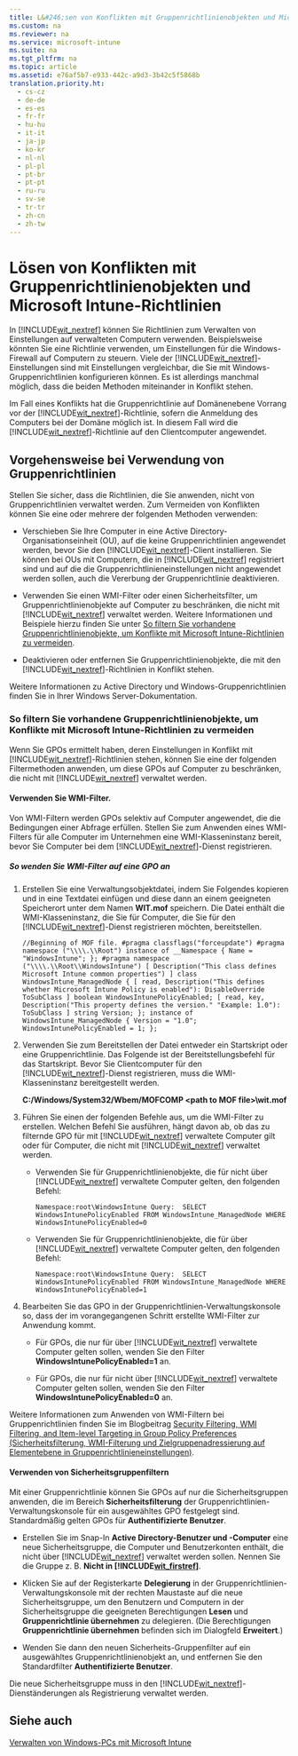 ```yaml
---
title: L&#246;sen von Konflikten mit Gruppenrichtlinienobjekten und Microsoft Intune-Richtlinien
ms.custom: na
ms.reviewer: na
ms.service: microsoft-intune
ms.suite: na
ms.tgt_pltfrm: na
ms.topic: article
ms.assetid: e76af5b7-e933-442c-a9d3-3b42c5f5868b
translation.priority.ht: 
  - cs-cz
  - de-de
  - es-es
  - fr-fr
  - hu-hu
  - it-it
  - ja-jp
  - ko-kr
  - nl-nl
  - pl-pl
  - pt-br
  - pt-pt
  - ru-ru
  - sv-se
  - tr-tr
  - zh-cn
  - zh-tw
---
```

# L&#246;sen von Konflikten mit Gruppenrichtlinienobjekten und Microsoft Intune-Richtlinien
In [!INCLUDE[wit_nextref](../Token/wit_nextref_md.md)] können Sie Richtlinien zum Verwalten von Einstellungen auf verwalteten Computern verwenden. Beispielsweise könnten Sie eine Richtlinie verwenden, um Einstellungen für die Windows-Firewall auf Computern zu steuern. Viele der [!INCLUDE[wit_nextref](../Token/wit_nextref_md.md)]-Einstellungen sind mit Einstellungen vergleichbar, die Sie mit Windows-Gruppenrichtlinien konfigurieren können. Es ist allerdings manchmal möglich, dass die beiden Methoden miteinander in Konflikt stehen.

Im Fall eines Konflikts hat die Gruppenrichtlinie auf Domänenebene Vorrang vor der [!INCLUDE[wit_nextref](../Token/wit_nextref_md.md)]-Richtlinie, sofern die Anmeldung des Computers bei der Domäne möglich ist. In diesem Fall wird die [!INCLUDE[wit_nextref](../Token/wit_nextref_md.md)]-Richtlinie auf den Clientcomputer angewendet.

## <a name="BKMK_plan"></a>Vorgehensweise bei Verwendung von Gruppenrichtlinien
Stellen Sie sicher, dass die Richtlinien, die Sie anwenden, nicht von Gruppenrichtlinien verwaltet werden. Zum Vermeiden von Konflikten können Sie eine oder mehrere der folgenden Methoden verwenden:

-   Verschieben Sie Ihre Computer in eine Active Directory-Organisationseinheit (OU), auf die keine Gruppenrichtlinien angewendet werden, bevor Sie den [!INCLUDE[wit_nextref](../Token/wit_nextref_md.md)]-Client installieren. Sie können bei OUs mit Computern, die in [!INCLUDE[wit_nextref](../Token/wit_nextref_md.md)] registriert sind und auf die die Gruppenrichtlinieneinstellungen nicht angewendet werden sollen, auch die Vererbung der Gruppenrichtlinie deaktivieren.

-   Verwenden Sie einen WMI-Filter oder einen Sicherheitsfilter, um Gruppenrichtlinienobjekte auf Computer zu beschränken, die nicht mit [!INCLUDE[wit_nextref](../Token/wit_nextref_md.md)] verwaltet werden. Weitere Informationen und Beispiele hierzu finden Sie unter [So filtern Sie vorhandene Gruppenrichtlinienobjekte, um Konflikte mit Microsoft Intune-Richtlinien zu vermeiden](../Topic/Resolve-GPO-and-Microsoft-Intune-policy-conflicts.md#BKMK_Filter).

-   Deaktivieren oder entfernen Sie Gruppenrichtlinienobjekte, die mit den [!INCLUDE[wit_nextref](../Token/wit_nextref_md.md)]-Richtlinien in Konflikt stehen.

Weitere Informationen zu Active Directory und Windows-Gruppenrichtlinien finden Sie in Ihrer Windows Server-Dokumentation.

### <a name="BKMK_Filter"></a>So filtern Sie vorhandene Gruppenrichtlinienobjekte, um Konflikte mit Microsoft Intune-Richtlinien zu vermeiden
Wenn Sie GPOs ermittelt haben, deren Einstellungen in Konflikt mit [!INCLUDE[wit_nextref](../Token/wit_nextref_md.md)]-Richtlinien stehen, können Sie eine der folgenden Filtermethoden anwenden, um diese GPOs auf Computer zu beschränken, die nicht mit [!INCLUDE[wit_nextref](../Token/wit_nextref_md.md)] verwaltet werden.

#### Verwenden Sie WMI-Filter.
Von WMI-Filtern werden GPOs selektiv auf Computer angewendet, die die Bedingungen einer Abfrage erfüllen. Stellen Sie zum Anwenden eines WMI-Filters für alle Computer im Unternehmen eine WMI-Klasseninstanz bereit, bevor Sie Computer bei dem [!INCLUDE[wit_nextref](../Token/wit_nextref_md.md)]-Dienst registrieren.

##### <a name="BKMK_filters"></a>So wenden Sie WMI-Filter auf eine GPO an

1.  Erstellen Sie eine Verwaltungsobjektdatei, indem Sie Folgendes kopieren und in eine Textdatei einfügen und diese dann an einem geeigneten Speicherort unter dem Namen **WIT.mof** speichern. Die Datei enthält die WMI-Klasseninstanz, die Sie für Computer, die Sie für den [!INCLUDE[wit_nextref](../Token/wit_nextref_md.md)]-Dienst registrieren möchten, bereitstellen.

    ```
    //Beginning of MOF file. #pragma classflags("forceupdate") #pragma namespace ("\\\\.\\Root") instance of __Namespace { Name = "WindowsIntune"; }; #pragma namespace ("\\\\.\\Root\\WindowsIntune") [ Description("This class defines Microsoft Intune common properties") ] class WindowsIntune_ManagedNode { [ read, Description("This defines whether Microsoft Intune Policy is enabled"): DisableOverride ToSubClass ] boolean WindowsIntunePolicyEnabled; [ read, key, Description("This property defines the version." "Example: 1.0"): ToSubClass ] string Version; }; instance of WindowsIntune_ManagedNode { Version = "1.0"; WindowsIntunePolicyEnabled = 1; };
    ```

2.  Verwenden Sie zum Bereitstellen der Datei entweder ein Startskript oder eine Gruppenrichtlinie. Das Folgende ist der Bereitstellungsbefehl für das Startskript. Bevor Sie Clientcomputer für den [!INCLUDE[wit_nextref](../Token/wit_nextref_md.md)]-Dienst registrieren, muss die WMI-Klasseninstanz bereitgestellt werden.

    **C:/Windows/System32/Wbem/MOFCOMP &lt;path to MOF file&gt;\wit.mof**

3.  Führen Sie einen der folgenden Befehle aus, um die WMI-Filter zu erstellen. Welchen Befehl Sie ausführen, hängt davon ab, ob das zu filternde GPO für mit [!INCLUDE[wit_nextref](../Token/wit_nextref_md.md)] verwaltete Computer gilt oder für Computer, die nicht mit [!INCLUDE[wit_nextref](../Token/wit_nextref_md.md)] verwaltet werden.

    -   Verwenden Sie für Gruppenrichtlinienobjekte, die für nicht über [!INCLUDE[wit_nextref](../Token/wit_nextref_md.md)] verwaltete Computer gelten, den folgenden Befehl:

        ```
        Namespace:root\WindowsIntune Query:  SELECT WindowsIntunePolicyEnabled FROM WindowsIntune_ManagedNode WHERE WindowsIntunePolicyEnabled=0
        ```

    -   Verwenden Sie für Gruppenrichtlinienobjekte, die für über [!INCLUDE[wit_nextref](../Token/wit_nextref_md.md)] verwaltete Computer gelten, den folgenden Befehl:

        ```
        Namespace:root\WindowsIntune Query:  SELECT WindowsIntunePolicyEnabled FROM WindowsIntune_ManagedNode WHERE WindowsIntunePolicyEnabled=1
        ```

4.  Bearbeiten Sie das GPO in der Gruppenrichtlinien-Verwaltungskonsole so, dass der im vorangegangenen Schritt erstellte WMI-Filter zur Anwendung kommt.

    -   Für GPOs, die nur für über [!INCLUDE[wit_nextref](../Token/wit_nextref_md.md)] verwaltete Computer gelten sollen, wenden Sie den Filter **WindowsIntunePolicyEnabled=1** an.

    -   Für GPOs, die nur für nicht über [!INCLUDE[wit_nextref](../Token/wit_nextref_md.md)] verwaltete Computer gelten sollen, wenden Sie den Filter **WindowsIntunePolicyEnabled=0** an.

Weitere Informationen zum Anwenden von WMI-Filtern bei Gruppenrichtlinien finden Sie im Blogbeitrag [Security Filtering, WMI Filtering, and Item-level Targeting in Group Policy Preferences (Sicherheitsfilterung, WMI-Filterung und Zielgruppenadressierung auf Elementebene in Gruppenrichtlinieneinstellungen)](http://go.microsoft.com/fwlink/?LinkId=177883).

#### Verwenden von Sicherheitsgruppenfiltern
Mit einer Gruppenrichtlinie können Sie GPOs auf nur die Sicherheitsgruppen anwenden, die im Bereich **Sicherheitsfilterung** der Gruppenrichtlinien-Verwaltungskonsole für ein ausgewähltes GPO festgelegt sind. Standardmäßig gelten GPOs für **Authentifizierte Benutzer**.

-   Erstellen Sie im Snap-In **Active Directory-Benutzer und -Computer** eine neue Sicherheitsgruppe, die Computer und Benutzerkonten enthält, die nicht über [!INCLUDE[wit_nextref](../Token/wit_nextref_md.md)] verwaltet werden sollen. Nennen Sie die Gruppe z. B. **Nicht in [!INCLUDE[wit_firstref](../Token/wit_firstref_md.md)]**.

-   Klicken Sie auf der Registerkarte **Delegierung** in der Gruppenrichtlinien-Verwaltungskonsole mit der rechten Maustaste auf die neue Sicherheitsgruppe, um den Benutzern und Computern in der Sicherheitsgruppe die geeigneten Berechtigungen **Lesen** und **Gruppenrichtlinie übernehmen** zu delegieren. (Die Berechtigungen **Gruppenrichtlinie übernehmen** befinden sich im Dialogfeld **Erweitert**.)

-   Wenden Sie dann den neuen Sicherheits-Gruppenfilter auf ein ausgewähltes Gruppenrichtlinienobjekt an, und entfernen Sie den Standardfilter **Authentifizierte Benutzer**.

Die neue Sicherheitsgruppe muss in den [!INCLUDE[wit_nextref](../Token/wit_nextref_md.md)]-Dienständerungen als Registrierung verwaltet werden.

## Siehe auch
[Verwalten von Windows-PCs mit Microsoft Intune](../Topic/Manage-Windows-PCs-with-Microsoft-Intune.md)

